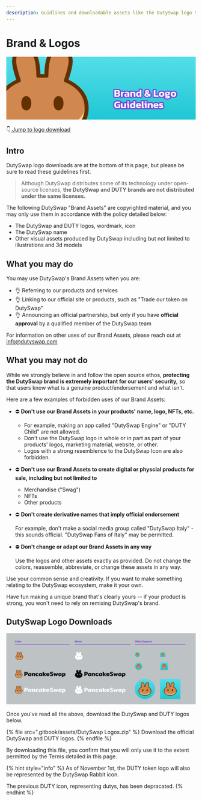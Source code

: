 ```yaml
---
description: Guidlines and downloadable assets like the DutySwap logo SVG
---
```


# Brand & Logos

![](<.gitbook/assets/Frame 6.png>)

👇[ Jump to logo download](brand.md#dutyswap-logo-downloads)

## Intro

DutySwap logo downloads are at the bottom of this page, but please be sure to read these guidelines first.

> Although DutySwap distributes some of its technology under open-source licenses, **the DutySwap and DUTY brands are not distributed under the same licenses.**

The following DutySwap "Brand Assets" are copyrighted material, and you may only use them in accordance with the policy detailed below:

* The DutySwap and DUTY logos, wordmark, icon
* The DutySwap name
* Other visual assets produced by DutySwap including but not limited to illustrations and 3d models

## What you may do

You may use DutySwap's Brand Assets when you are:

* 👌 Referring to our products and services
* 👌 Linking to our official site or products, such as "Trade our token on DutySwap"
* 👌 Announcing an official partnership, but only if you have **official approval** by a qualified member of the DutySwap team

For information on other uses of our Brand Assets, please reach out at info@dutyswap.com

## What you may not do

While we strongly believe in and follow the open source ethos, **protecting the DutySwap brand is extremely important for our users' security,** so that users know what is a genuine product/endorsement and what isn't.

Here are a few examples of forbidden uses of our Brand Assets:

* ⛔️ **Don't use our Brand Assets in your products' name, logo, NFTs, etc.**&#x20;
  * For example, making an app called "DutySwap Engine" or "DUTY Child" are not allowed.
  * Don't use the DutySwap logo in whole or in part as part of your products' logos, marketing material, website, or other.
  * Logos with a strong resemblence to the DutySwap Icon are also forbidden.
* ⛔️ **Don't use our Brand Assets to create digital or physcial products for sale, including but not limited to**
  * Merchandise ("Swag")
  * NFTs
  * Other products
*   ⛔️ **Don't create derivative names that imply official endorsement**

    For example, don't make a social media group called "DutySwap Italy" - this sounds official. "DutySwap Fans of Italy" may be permitted.
*   ⛔️ **Don't change or adapt our Brand Assets in any way**

    Use the logos and other assets exactly as provided. Do not change the colors, reassemble, abbreviate, or change these assets in any way.

Use your common sense and creativity. If you want to make something relating to the DutySwap ecosystem, make it your own.

Have fun making a unique brand that's clearly yours -- if your product is strong, you won't need to rely on remixing DutySwap's brand.

## DutySwap Logo Downloads

![](<.gitbook/assets/Frame 4.png>)

Once you've read all the above, download the DutySwap and DUTY logos below.

{% file src=".gitbook/assets/DutySwap Logos.zip" %}
Download the official DutySwap and DUTY logos.
{% endfile %}

By downloading this file, you confirm that you will only use it to the extent permitted by the Terms detailed in this page.

{% hint style="info" %}
As of November 1st, the DUTY token logo will also be represented by the DutySwap Rabbit icon.

The previous DUTY icon, representing dutys, has been depracated.
{% endhint %}

